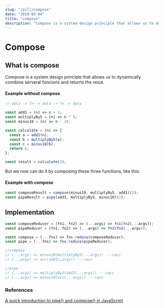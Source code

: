 ```yaml
---
slug: "/pill/compose"
date: "2019-05-04"
title: "compose"
description: "Compose is a system design principle that allows us to dynamically comibine serveral funcions and returns the resut."
---
```


# Compose

## What is compose

Compose is a system design principle that allows us to dynamically comibine serveral funcions and returns the resut.

#### Example without compose

```js
// data -> fn -> data -> fn -> data

const add1 = (n) => n + 1;
const multiplyBy5 = (n) => n * 5;
const minus10 = (n) => n - 10;

const calculate = (n) => {
  const a = add1(n);
  const b = multiplyBy5(a);
  const c = minus10(b);
  return c;
};

const result = calculate(2);
```

But we now can do it by composing these three functions, like this:

#### Example with compose

```js
const composeResult = compose(minus10, multiplyBy5, add1)(2);
const pipeResult = pipe(add1, multiplyBy5, minus10)(2);
```

## Implementation

```js
const composeReducer = (fn1, fn2) => (...args) => fn1(fn2(...args));
const pipeReducer = (fn1, fn2) => (...args) => fn2(fn1(...args));

const compose = (...fns) => fns.reduce(composeReducer);
const pipe = (...fns) => fns.reduce(pipeReducer);

//compose
// (...args) => minus10(multiplyBy5(...args)) --->acc
// (...args) => acc(add1(…args)) --->acc

//pipe
// (...args) => multiplyBy5(add1(...args)) --->acc
// (...args) => minus10(acc(...args)) --->acc
```

### References

[A quick introduction to pipe() and compose() in JavaScript](https://medium.com/free-code-camp/pipe-and-compose-in-javascript-5b04004ac937)
